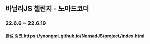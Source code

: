 
## 바닐라JS 챌린지 - 노마드코더
### 22.6.6 ~ 22.6.19
#### 완료 링크 https://yoongmi.github.io/NomadJS/project/index.html